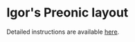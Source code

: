 # Igor's Preonic layout

Detailed instructions are available [here](https://github.com/izevaka/izevaka-qmk-keymaps).


